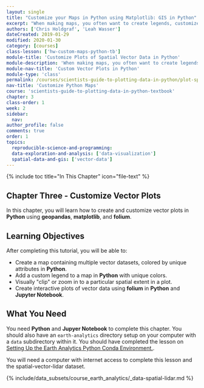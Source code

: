 ```yaml
---
layout: single
title: "Customize your Maps in Python using Matplotlib: GIS in Python"
excerpt: "When making maps, you often want to create legends, customize colors, adjust zoom levels, or even make interactive maps. Learn how to customize maps created using vector data in Python with matplotlib, geopandas, and folium."
authors: ['Chris Holdgraf', 'Leah Wasser']
dateCreated: 2019-01-29
modified: 2020-01-30
category: [courses]
class-lesson: ['hw-custom-maps-python-tb']
module-title: 'Customize Plots of Spatial Vector Data in Python'
module-description: 'When making maps, you often want to create legends, customize colors, adjust zoom levels, or even make interactive maps. Learn how to customize maps created using vector data in Python with matplotlib, geopandas, and folium.'
module-nav-title: 'Custom Vector Plots in Python'
module-type: 'class'
permalink: /courses/scientists-guide-to-plotting-data-in-python/plot-spatial-data/customize-vector-plots/
nav-title: 'Customize Python Maps'
course: 'scientists-guide-to-plotting-data-in-python-textbook'
chapter: 3
class-order: 1
week: 2
sidebar:
  nav:
author_profile: false
comments: true
order: 1
topics:
  reproducible-science-and-programming:
  data-exploration-and-analysis: ['data-visualization']
  spatial-data-and-gis: ['vector-data']
---
```


{% include toc title="In This Chapter" icon="file-text" %}

<div class='notice--success' markdown="1">

## <i class="fa fa-ship" aria-hidden="true"></i> Chapter Three - Customize Vector Plots

In this chapter, you will learn how to create and customize vector plots in **Python** using **geopandas**, **matplotlib**, and **folium**. 

## <i class="fa fa-graduation-cap" aria-hidden="true"></i> Learning Objectives

After completing this tutorial, you will be able to:

* Create a map containing multiple vector datasets, colored by unique attributes in **Python**.
* Add a custom legend to a map in **Python** with unique colors.
* Visually "clip" or zoom in to a particular spatial extent in a plot.
* Create interactive plots of vector data using **folium** in **Python** and **Jupyter Notebook**.


## <i class="fa fa-check-square-o fa-2" aria-hidden="true"></i> What You Need

You need **Python** and **Jupyer Notebook** to complete this chapter. You should also have an `earth-analytics` directory setup on your computer with a `data` subdirectory within it. You should have completed the lesson on <a href="{{ site.url }}/workshops/setup-earth-analytics-python/">Setting Up the Earth Analytics Python Conda Environment.</a>.

You will need a computer with internet access to complete this lesson and the spatial-vector-lidar dataset.

{% include/data_subsets/course_earth_analytics/_data-spatial-lidar.md %}

</div>

